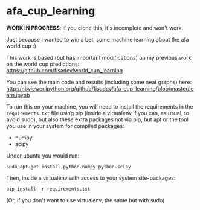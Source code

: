 afa_cup_learning
================

**WORK IN PROGRESS**: if you clone this, it's incomplete and won't work.

Just because I wanted to win a bet, some machine learning about the afa world cup :)

This work is based (but has important modifications) on my previous work on the world cup predictions: https://github.com/fisadev/world_cup_learning

You can see the main code and results (including some neat graphs) here: http://nbviewer.ipython.org/github/fisadev/afa_cup_learning/blob/master/learn.ipynb

To run this on your machine, you will need to install the requirements in the ``requirements.txt`` file using pip (inside a virtualenv if you can, as usual, to avoid sudo), but also these extra packages not via pip, but apt or the tool you use in your system for compiled packages:

* numpy
* scipy

Under ubuntu you would run:

    sudo apt-get install python-numpy python-scipy
    
Then, inside a virtualenv with access to your system site-packages:

    pip install -r requirements.txt
    
(Or, if you don't want to use virtualenv, the same but with sudo)
